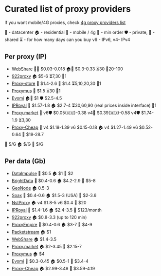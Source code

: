 # Curated list of proxy providers

If you want mobile/4G proxies, check [4g proxy providers list](https://github.com/TheGP/4g-proxies-providers)

🏢 - datacenter
🏠 - residential
📱 - mobile / 4g
🛒 - min order
🛡️ - private, 👥 - shared
⏳ - for how many days can you buy
v6 - IPv6, v4- IPv4


## Per proxy (IP)
* [WebShare](https://www.webshare.io/?referral_code=r5ah58acc1n1) 🏢👥 $0.03-0.018 🏠👥 $0.3-0.33 ⏳30 🛒20-100
* [922proxy](https://www.922proxy.com/index.html?inviter_code=eac554c7) 🏠 $5-6 ⏳7,30 🛒1
* [Proxy-store](https://proxy-store.com) 🏢 $1.4-2.6 👥 $1.4 ⏳5,10,20,30 🛒1
* [Proxymus](https://proxymus.net/) 🏢 $1.5 ⏳30 🛒1
* [Evomi](https://evomi.com) 🏠👥 $1 🛡️ $2.5-4.5
* [IPRoyal](https://iproyal.com/?r=381340) 🏢 $1.57-1.8 🏠 $2.7-4 ⏳30,60,90 (real prices inside interface) 🛒1
* [Proxy.market](https://dashboard.proxy.market/?ref=E000134149) 🏢 v6🛡️ $0.05(🇷🇺)-0.38 v4👥 $0.39(🇷🇺)-0.58 v4🛡️ $1.74-1.9 ⏳3,30
* [Proxy-Cheap](https://www.proxy-cheap.com) 🏢 v4 $1.18-1.39 v6 $0.15-0.18 🏠 v4 $1.27-1.49 v6 $0.52-0.64 📱 $19-28.7
  



🏢 $/G 🏠 $/G 📱 $/G 


## Per data (Gb)
* [DataImpulse](https://dataimpulse.com/?aff=10601) 🏢 $0.5 🏠 $1 📱 $2
* [BrightData](https://get.brightdata.com/jdpda3d3pu8n) 🏢 $0.4-0.6 🏠 $4.2-2.9 📱 $5-8
* [GeoNode](https://geonode.com/plans/mobile-proxies) 🏠 0.5-3
* [Soax](https://soax.com?afmc=9e) 🏢 $0.4-0.6 🏠 $1.5-3 (USA) 📱 $2-3.6
* [NstProxy](https://app.nstproxy.com/register?i=fSdi3e) 🏠 v4 $1.8-5 v6 $0.4 🛒 $20
* [IPRoyal](https://iproyal.com/?r=381340) 🏢 $1.4-1.6 🏠 $2.4-3.5 📱 $123/month
* [922proxy](https://www.922proxy.com/index.html?inviter_code=eac554c7) 🏠 $0.8-3.3 (up to 120 min)
* [ProxyEmpire](https://proxyempire.io/?ref=ntayyzn) 🏢 $0.4-0.6 🏠 $3-7 📱 $4-9
* [Packetstream](https://packetstream.io/?psr=5zjq) 🏠 $1
* [WebShare](https://www.webshare.io/?referral_code=r5ah58acc1n1) 🏠 $1.4-3.5
* [Proxy.market](https://dashboard.proxy.market/?ref=E000134149) 🏠 $2-3.45 📱 $2.15-7
* [Proxymus](https://proxymus.net/) 🏠 $4
* [Evomi](https://evomi.com) 🏢 $0.3-0.45 🏠 $0.5-1 📱 $3.4-4
* [Proxy-Cheap](https://www.proxy-cheap.com) 🏠 $2.99-3.49 📱 $3.59-4.19
  
